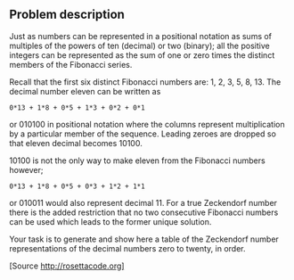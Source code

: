 Problem description
-------------------

Just as numbers can be represented in a positional
notation as sums of multiples of the powers of ten
(decimal) or two (binary); all the positive integers
can be represented as the sum of one or zero times
the distinct members of the Fibonacci series.

Recall that the first six distinct Fibonacci numbers
are: 1, 2, 3, 5, 8, 13.
The decimal number eleven can be written as

    0*13 + 1*8 + 0*5 + 1*3 + 0*2 + 0*1
  
or 010100 in positional notation where the columns
represent multiplication by a particular member of the
sequence. Leading zeroes are dropped so that eleven
decimal becomes 10100.

10100 is not the only way to make eleven from the
Fibonacci numbers however;

    0*13 + 1*8 + 0*5 + 0*3 + 1*2 + 1*1
  
or 010011 would also represent decimal 11. For a true
Zeckendorf number there is the added restriction that
no two consecutive Fibonacci numbers can be used which
leads to the former unique solution.

Your task is to generate and show here a table of the
Zeckendorf number representations of the decimal numbers
zero to twenty, in order.

[Source http://rosettacode.org]
